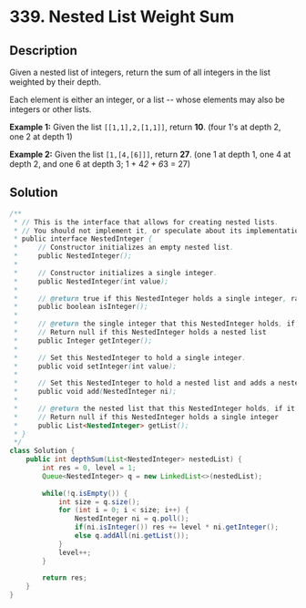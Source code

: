 # 339. Nested List Weight Sum

## Description

Given a nested list of integers, return the sum of all integers in the list weighted by their depth.

Each element is either an integer, or a list -- whose elements may also be integers or other lists.

**Example 1:**
Given the list `[[1,1],2,[1,1]]`, return **10**. (four 1's at depth 2, one 2 at depth 1)

**Example 2:**
Given the list `[1,[4,[6]]]`, return **27**. (one 1 at depth 1, one 4 at depth 2, and one 6 at depth 3; 1 + 4*2 + 6*3 = 27)

## Solution

```java
/**
 * // This is the interface that allows for creating nested lists.
 * // You should not implement it, or speculate about its implementation
 * public interface NestedInteger {
 *     // Constructor initializes an empty nested list.
 *     public NestedInteger();
 *
 *     // Constructor initializes a single integer.
 *     public NestedInteger(int value);
 *
 *     // @return true if this NestedInteger holds a single integer, rather than a nested list.
 *     public boolean isInteger();
 *
 *     // @return the single integer that this NestedInteger holds, if it holds a single integer
 *     // Return null if this NestedInteger holds a nested list
 *     public Integer getInteger();
 *
 *     // Set this NestedInteger to hold a single integer.
 *     public void setInteger(int value);
 *
 *     // Set this NestedInteger to hold a nested list and adds a nested integer to it.
 *     public void add(NestedInteger ni);
 *
 *     // @return the nested list that this NestedInteger holds, if it holds a nested list
 *     // Return null if this NestedInteger holds a single integer
 *     public List<NestedInteger> getList();
 * }
 */
class Solution {
    public int depthSum(List<NestedInteger> nestedList) {
        int res = 0, level = 1;
        Queue<NestedInteger> q = new LinkedList<>(nestedList);
        
        while(!q.isEmpty()) {
            int size = q.size();
            for (int i = 0; i < size; i++) {
                NestedInteger ni = q.poll();
                if(ni.isInteger()) res += level * ni.getInteger();
                else q.addAll(ni.getList());
            }
            level++;
        }
        
        return res;
    }
}
```

